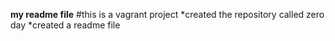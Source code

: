 **my readme file**
#this is a vagrant project
*created the repository called zero day
*created a readme file

